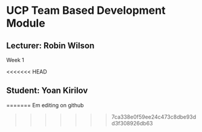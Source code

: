 # UCP Team Based Development Module

## Lecturer: Robin Wilson

Week 1

<<<<<<< HEAD
## Student: Yoan Kirilov
=======
Em editing on github 
>>>>>>> 7ca338e0f59ee24c473c8dbe93dd3f308926db63
